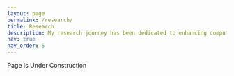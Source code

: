 ```yaml
---
layout: page
permalink: /research/
title: Research
description: My research journey has been dedicated to enhancing computational performance across varied domains, including Bioinformatics, ISP Censorship, Social Networks and Deep Learning Algorithms, particularly with large datasets.
nav: true
nav_order: 5
---
```


Page is Under Construction
